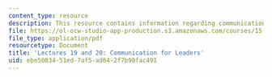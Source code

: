 ```yaml
---
content_type: resource
description: This resource contains information regarding communication for leaders.
file: https://ol-ocw-studio-app-production.s3.amazonaws.com/courses/15-279-management-communication-for-undergraduates-fall-2012/ebe5003451ed7af5ad642f7b90fac491_MIT15_279F12_lec19and20.pdf
file_type: application/pdf
resourcetype: Document
title: 'Lectures 19 and 20: Communication for Leaders'
uid: ebe50034-51ed-7af5-ad64-2f7b90fac491
---
```

